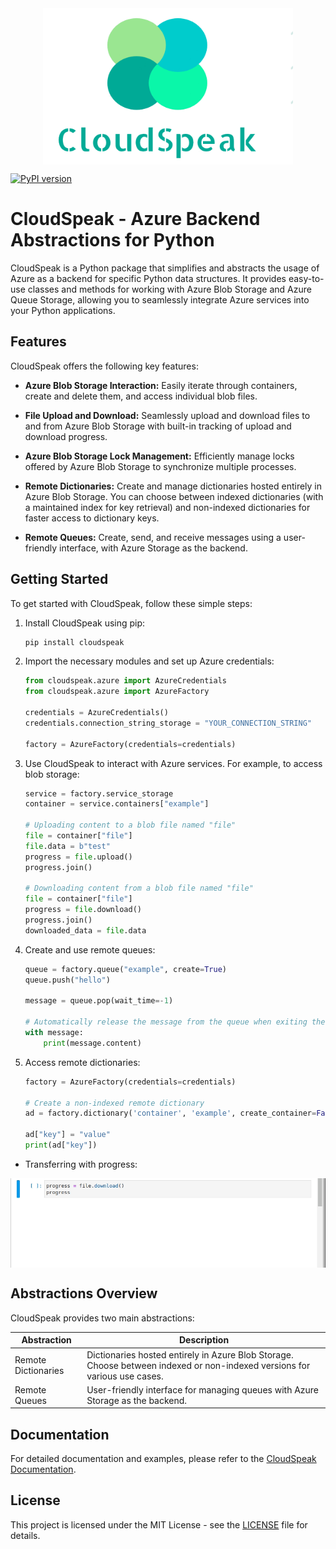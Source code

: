 <img style="display: block; margin: auto; width:400px; height:250px;" src="https://raw.githubusercontent.com/mlhost/cloudspeak/v0.0.4/docs/images/logo.png">

[![PyPI version](https://badge.fury.io/py/cloudspeak.svg)](https://badge.fury.io/py/cloudspeak)


# CloudSpeak - Azure Backend Abstractions for Python

CloudSpeak is a Python package that simplifies and abstracts the usage of Azure as a backend for specific Python data structures. It provides easy-to-use classes and methods for working with Azure Blob Storage and Azure Queue Storage, allowing you to seamlessly integrate Azure services into your Python applications.

## Features

CloudSpeak offers the following key features:

- **Azure Blob Storage Interaction:** Easily iterate through containers, create and delete them, and access individual blob files.
  
- **File Upload and Download:** Seamlessly upload and download files to and from Azure Blob Storage with built-in tracking of upload and download progress.
  
- **Azure Blob Storage Lock Management:** Efficiently manage locks offered by Azure Blob Storage to synchronize multiple processes.

- **Remote Dictionaries:** Create and manage dictionaries hosted entirely in Azure Blob Storage. You can choose between indexed dictionaries (with a maintained index for key retrieval) and non-indexed dictionaries for faster access to dictionary keys.

- **Remote Queues:** Create, send, and receive messages using a user-friendly interface, with Azure Storage as the backend.

## Getting Started

To get started with CloudSpeak, follow these simple steps:

1. Install CloudSpeak using pip:

   ```bash
   pip install cloudspeak
   ```

2. Import the necessary modules and set up Azure credentials:

   ```python
   from cloudspeak.azure import AzureCredentials
   from cloudspeak.azure import AzureFactory

   credentials = AzureCredentials()
   credentials.connection_string_storage = "YOUR_CONNECTION_STRING"

   factory = AzureFactory(credentials=credentials)
   ```

3. Use CloudSpeak to interact with Azure services. For example, to access blob storage:

   ```python
   service = factory.service_storage
   container = service.containers["example"]

   # Uploading content to a blob file named "file"
   file = container["file"]
   file.data = b"test"
   progress = file.upload()
   progress.join()

   # Downloading content from a blob file named "file"
   file = container["file"]
   progress = file.download()
   progress.join()
   downloaded_data = file.data
   ```

4. Create and use remote queues:

   ```python
   queue = factory.queue("example", create=True)
   queue.push("hello")

   message = queue.pop(wait_time=-1)

   # Automatically release the message from the queue when exiting the 'with' block.
   with message:
       print(message.content)
   ```

5. Access remote dictionaries:

   ```python
   factory = AzureFactory(credentials=credentials)

   # Create a non-indexed remote dictionary
   ad = factory.dictionary('container', 'example', create_container=False, indexed=False)

   ad["key"] = "value"
   print(ad["key"])
   ```

* Transferring with progress:
<img style="display: block; margin: auto;" src="https://raw.githubusercontent.com/mlhost/cloudspeak/v0.0.4/docs/images/jupyter_download.gif">

## Abstractions Overview

CloudSpeak provides two main abstractions:

| Abstraction           | Description                                                |
|-----------------------|------------------------------------------------------------|
| Remote Dictionaries   | Dictionaries hosted entirely in Azure Blob Storage. Choose between indexed or non-indexed versions for various use cases. |
| Remote Queues         | User-friendly interface for managing queues with Azure Storage as the backend. |

## Documentation

For detailed documentation and examples, please refer to the [CloudSpeak Documentation](https://your-documentation-link-here).

## License

This project is licensed under the MIT License - see the [LICENSE](LICENSE) file for details.
